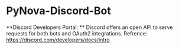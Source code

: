 # PyNova-Discord-Bot

**Discord Developers Portal: **
Discord offers an open API to serve requests for both bots and OAuth2 integrations. 
Refrence: https://discord.com/developers/docs/intro
